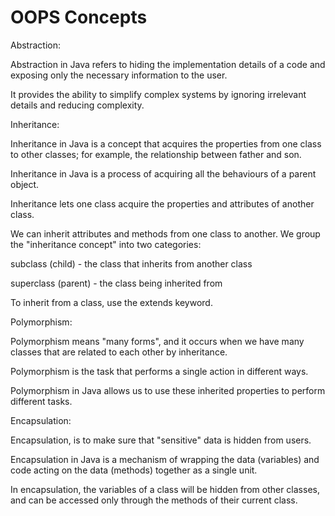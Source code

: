 # OOPS Concepts

Abstraction: 

Abstraction in Java refers to hiding the implementation details of a code and exposing only the necessary information to the user. 

It provides the ability to simplify complex systems by ignoring irrelevant details and reducing complexity.

Inheritance:

Inheritance in Java is a concept that acquires the properties from one class to other classes; for example, the relationship between father and son. 

Inheritance in Java is a process of acquiring all the behaviours of a parent object.

Inheritance lets one class acquire the properties and attributes of another class.

We can inherit attributes and methods from one class to another. We group the "inheritance concept" into two categories:

subclass (child) - the class that inherits from another class

superclass (parent) - the class being inherited from

To inherit from a class, use the extends keyword.

Polymorphism:

Polymorphism means "many forms", and it occurs when we have many classes that are related to each other by inheritance.

Polymorphism is the task that performs a single action in different ways.

Polymorphism in Java allows us to use these inherited properties to perform different tasks.

Encapsulation:

Encapsulation, is to make sure that "sensitive" data is hidden from users.

Encapsulation in Java is a mechanism of wrapping the data (variables) and code acting on the data (methods) together as a single unit. 

In encapsulation, the variables of a class will be hidden from other classes, and can be accessed only through the methods of their current class.
